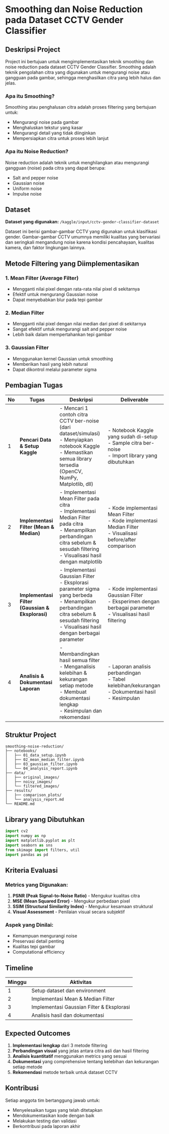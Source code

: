 # Smoothing dan Noise Reduction pada Dataset CCTV Gender Classifier

## Deskripsi Project

Project ini bertujuan untuk mengimplementasikan teknik smoothing dan noise reduction pada dataset CCTV Gender Classifier. Smoothing adalah teknik pengolahan citra yang digunakan untuk mengurangi noise atau gangguan pada gambar, sehingga menghasilkan citra yang lebih halus dan jelas.

### Apa itu Smoothing?

Smoothing atau penghalusan citra adalah proses filtering yang bertujuan untuk:
- Mengurangi noise pada gambar
- Menghaluskan tekstur yang kasar
- Mengurangi detail yang tidak diinginkan
- Mempersiapkan citra untuk proses lebih lanjut

### Apa itu Noise Reduction?

Noise reduction adalah teknik untuk menghilangkan atau mengurangi gangguan (noise) pada citra yang dapat berupa:
- Salt and pepper noise
- Gaussian noise
- Uniform noise
- Impulse noise

## Dataset

**Dataset yang digunakan:** `/kaggle/input/cctv-gender-classifier-dataset`

Dataset ini berisi gambar-gambar CCTV yang digunakan untuk klasifikasi gender. Gambar-gambar CCTV umumnya memiliki kualitas yang bervariasi dan seringkali mengandung noise karena kondisi pencahayaan, kualitas kamera, dan faktor lingkungan lainnya.

## Metode Filtering yang Diimplementasikan

### 1. Mean Filter (Average Filter)
- Mengganti nilai pixel dengan rata-rata nilai pixel di sekitarnya
- Efektif untuk mengurangi Gaussian noise
- Dapat menyebabkan blur pada tepi gambar

### 2. Median Filter
- Mengganti nilai pixel dengan nilai median dari pixel di sekitarnya
- Sangat efektif untuk mengurangi salt and pepper noise
- Lebih baik dalam mempertahankan tepi gambar

### 3. Gaussian Filter
- Menggunakan kernel Gaussian untuk smoothing
- Memberikan hasil yang lebih natural
- Dapat dikontrol melalui parameter sigma

## Pembagian Tugas

| No | Tugas | Deskripsi | Deliverable |
|----|-------|-----------|-------------|
| 1 | **Pencari Data & Setup Kaggle** | - Mencari 1 contoh citra CCTV ber-noise (dari dataset/simulasi)<br>- Menyiapkan notebook Kaggle<br>- Memastikan semua library tersedia (OpenCV, NumPy, Matplotlib, dll) | - Notebook Kaggle yang sudah di-setup<br>- Sample citra ber-noise<br>- Import library yang dibutuhkan |
| 2 | **Implementasi Filter (Mean & Median)** | - Implementasi Mean Filter pada citra<br>- Implementasi Median Filter pada citra<br>- Menampilkan perbandingan citra sebelum & sesudah filtering<br>- Visualisasi hasil dengan matplotlib | - Kode implementasi Mean Filter<br>- Kode implementasi Median Filter<br>- Visualisasi before/after comparison |
| 3 | **Implementasi Filter (Gaussian & Eksplorasi)** | - Implementasi Gaussian Filter<br>- Eksplorasi parameter sigma yang berbeda<br>- Menampilkan perbandingan citra sebelum & sesudah filtering<br>- Visualisasi hasil dengan berbagai parameter | - Kode implementasi Gaussian Filter<br>- Eksperimen dengan berbagai parameter<br>- Visualisasi hasil filtering |
| 4 | **Analisis & Dokumentasi Laporan** | - Membandingkan hasil semua filter<br>- Menganalisis kelebihan & kekurangan setiap metode<br>- Membuat dokumentasi lengkap<br>- Kesimpulan dan rekomendasi | - Laporan analisis perbandingan<br>- Tabel kelebihan/kekurangan<br>- Dokumentasi hasil<br>- Kesimpulan |

## Struktur Project

```
smoothing-noise-reduction/
├── notebooks/
│   ├── 01_data_setup.ipynb
│   ├── 02_mean_median_filter.ipynb
│   ├── 03_gaussian_filter.ipynb
│   └── 04_analysis_report.ipynb
├── data/
│   ├── original_images/
│   ├── noisy_images/
│   └── filtered_images/
├── results/
│   ├── comparison_plots/
│   └── analysis_report.md
└── README.md
```

## Library yang Dibutuhkan

```python
import cv2
import numpy as np
import matplotlib.pyplot as plt
import seaborn as sns
from skimage import filters, util
import pandas as pd
```

## Kriteria Evaluasi

### Metrics yang Digunakan:
1. **PSNR (Peak Signal-to-Noise Ratio)** - Mengukur kualitas citra
2. **MSE (Mean Squared Error)** - Mengukur perbedaan pixel
3. **SSIM (Structural Similarity Index)** - Mengukur kesamaan struktural
4. **Visual Assessment** - Penilaian visual secara subjektif

### Aspek yang Dinilai:
- Kemampuan mengurangi noise
- Preservasi detail penting
- Kualitas tepi gambar
- Computational efficiency

## Timeline

| Minggu | Aktivitas |
|--------|-----------|
| 1 | Setup dataset dan environment |
| 2 | Implementasi Mean & Median Filter |
| 3 | Implementasi Gaussian Filter & Eksplorasi |
| 4 | Analisis hasil dan dokumentasi |

## Expected Outcomes

1. **Implementasi lengkap** dari 3 metode filtering
2. **Perbandingan visual** yang jelas antara citra asli dan hasil filtering
3. **Analisis kuantitatif** menggunakan metrics yang sesuai
4. **Dokumentasi** yang comprehensive tentang kelebihan dan kekurangan setiap metode
5. **Rekomendasi** metode terbaik untuk dataset CCTV

## Kontribusi

Setiap anggota tim bertanggung jawab untuk:
- Menyelesaikan tugas yang telah ditetapkan
- Mendokumentasikan kode dengan baik
- Melakukan testing dan validasi
- Berkontribusi pada laporan akhir
